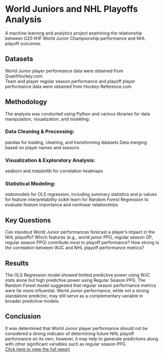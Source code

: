 # World Juniors and NHL Playoffs Analysis
A machine learning and analytics project examining the relationship between U20 IIHF World Junior Championship performance and NHL playoff outcomes.
## Datasets
World Junior player performance data were obtained from QuantHockey.com  
Team and player regular season performance and playoff player performance data were obtained from Hockey-Reference.com
## Methodology
The analysis was conducted using Python and various libraries for data manipulation, visualization, and modeling:
### Data Cleaning & Processing:
pandas for loading, cleaning, and transforming datasets
Data merging based on player names and seasons
### Visualization & Exploratory Analysis:
seaborn and matplotlib for correlation heatmaps
### Statistical Modeling:
statsmodels for OLS regression, including summary statistics and p-values for feature interpretability
scikit-learn for Random Forest Regression to evaluate feature importance and nonlinear relationships
## Key Questions
Can standout World Junior performances forecast a player’s impact in the NHL playoffs?
Which features (e.g., world junior PPG, regular season GP, regular season PPG) contribute most to playoff performance?
How strong is the correlation between WJC and NHL playoff performance metrics?
## Results 
The OLS Regression model showed limited predictive power using WJC stats alone but high predictive power using Regular Season PPG.
The Random Forest model suggested that regular season performance metrics were far more influential.
World Junior performance, while not a strong standalone predictor, may still serve as a complementary variable in broader predictive models.
## Conclusion
It was determined that World Junior player performance should not be considered a strong indicator of determining future NHL playoff performance on its own, however, it may help to generate predictions along with other significant variables such as regular season PPG.  
[Click here to view the full report](REPORT.md)
